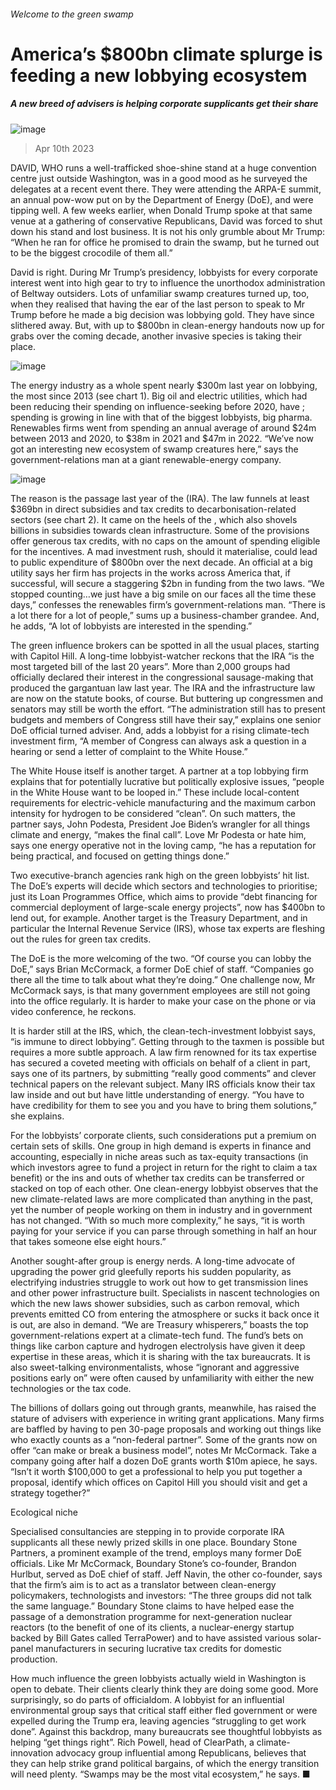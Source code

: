 ###### Welcome to the green swamp
# America’s $800bn climate splurge is feeding a new lobbying ecosystem 
##### A new breed of advisers is helping corporate supplicants get their share 
![image](images/20230415_WBD001.jpg) 
> Apr 10th 2023 
DAVID, WHO runs a well-trafficked shoe-shine stand at a huge convention centre just outside Washington, was in a good mood as he surveyed the delegates at a recent event there. They were attending the ARPA-E summit, an annual pow-wow put on by the Department of Energy (DoE), and were tipping well. A few weeks earlier, when Donald Trump spoke at that same venue at a gathering of conservative Republicans, David was forced to shut down his stand and lost business. It is not his only grumble about Mr Trump: “When he ran for office he promised to drain the swamp, but he turned out to be the biggest crocodile of them all.”
David is right. During Mr Trump’s presidency, lobbyists for every corporate interest went into high gear to try to influence the unorthodox administration of Beltway outsiders. Lots of unfamiliar swamp creatures turned up, too, when they realised that having the ear of the last person to speak to Mr Trump before he made a big decision was lobbying gold. They have since slithered away. But, with up to $800bn in clean-energy handouts now up for grabs over the coming decade, another invasive species is taking their place.
![image](images/20230415_WBC680.png) 

The energy industry as a whole spent nearly $300m last year on lobbying, the most since 2013 (see chart 1). Big oil and electric utilities, which had been reducing their spending on influence-seeking before 2020, have ; spending is growing in line with that of the biggest lobbyists, big pharma. Renewables firms went from spending an annual average of around $24m between 2013 and 2020, to $38m in 2021 and $47m in 2022. “We’ve now got an interesting new ecosystem of swamp creatures here,” says the government-relations man at a giant renewable-energy company.
![image](images/20230415_WBC673.png) 

The reason is the passage last year of the  (IRA). The law funnels at least $369bn in direct subsidies and tax credits to decarbonisation-related sectors (see chart 2). It came on the heels of the , which also shovels billions in subsidies towards clean infrastructure. Some of the provisions offer generous tax credits, with no caps on the amount of spending eligible for the incentives. A mad investment rush, should it materialise, could lead to public expenditure of $800bn over the next decade. An official at a big utility says her firm has projects in the works across America that, if successful, will secure a staggering $2bn in funding from the two laws. “We stopped counting…we just have a big smile on our faces all the time these days,” confesses the renewables firm’s government-relations man. “There is a lot there for a lot of people,” sums up a business-chamber grandee. And, he adds, “A lot of lobbyists are interested in the spending.” 
The green influence brokers can be spotted in all the usual places, starting with Capitol Hill. A long-time lobbyist-watcher reckons that the IRA “is the most targeted bill of the last 20 years”. More than 2,000 groups had officially declared their interest in the congressional sausage-making that produced the gargantuan law last year. The IRA and the infrastructure law are now on the statute books, of course. But buttering up congressmen and senators may still be worth the effort. “The administration still has to present budgets and members of Congress still have their say,” explains one senior DoE official turned adviser. And, adds a lobbyist for a rising climate-tech investment firm, “A member of Congress can always ask a question in a hearing or send a letter of complaint to the White House.”

The White House itself is another target. A partner at a top lobbying firm explains that for potentially lucrative but politically explosive issues, “people in the White House want to be looped in.” These include local-content requirements for electric-vehicle manufacturing and the maximum carbon intensity for hydrogen to be considered “clean”. On such matters, the partner says, John Podesta, President Joe Biden’s wrangler for all things climate and energy, “makes the final call”. Love Mr Podesta or hate him, says one energy operative not in the loving camp, “he has a reputation for being practical, and focused on getting things done.”
Two executive-branch agencies rank high on the green lobbyists’ hit list. The DoE’s experts will decide which sectors and technologies to prioritise; just its Loan Programmes Office, which aims to provide “debt financing for commercial deployment of large-scale energy projects”, now has $400bn to lend out, for example. Another target is the Treasury Department, and in particular the Internal Revenue Service (IRS), whose tax experts are fleshing out the rules for green tax credits.
The DoE is the more welcoming of the two. “Of course you can lobby the DoE,” says Brian McCormack, a former DoE chief of staff. “Companies go there all the time to talk about what they’re doing.” One challenge now, Mr McCormack says, is that many government employees are still not going into the office regularly. It is harder to make your case on the phone or via video conference, he reckons.
It is harder still at the IRS, which, the clean-tech-investment lobbyist says, “is immune to direct lobbying”. Getting through to the taxmen is possible but requires a more subtle approach. A law firm renowned for its tax expertise has secured a coveted meeting with officials on behalf of a client in part, says one of its partners, by submitting “really good comments” and clever technical papers on the relevant subject. Many IRS officials know their tax law inside and out but have little understanding of energy. “You have to have credibility for them to see you and you have to bring them solutions,” she explains.
For the lobbyists’ corporate clients, such considerations put a premium on certain sets of skills. One group in high demand is experts in finance and accounting, especially in niche areas such as tax-equity transactions (in which investors agree to fund a project in return for the right to claim a tax benefit) or the ins and outs of whether tax credits can be transferred or stacked on top of each other. One clean-energy lobbyist observes that the new climate-related laws are more complicated than anything in the past, yet the number of people working on them in industry and in government has not changed. “With so much more complexity,” he says, “it is worth paying for your service if you can parse through something in half an hour that takes someone else eight hours.” 
Another sought-after group is energy nerds. A long-time advocate of upgrading the power grid gleefully reports his sudden popularity, as electrifying industries struggle to work out how to get transmission lines and other power infrastructure built. Specialists in nascent technologies on which the new laws shower subsidies, such as carbon removal, which prevents emitted CO from entering the atmosphere or sucks it back once it is out, are also in demand. “We are Treasury whisperers,” boasts the top government-relations expert at a climate-tech fund. The fund’s bets on things like carbon capture and hydrogen electrolysis have given it deep expertise in these areas, which it is sharing with the tax bureaucrats. It is also sweet-talking environmentalists, whose “ignorant and aggressive positions early on” were often caused by unfamiliarity with either the new technologies or the tax code.
The billions of dollars going out through grants, meanwhile, has raised the stature of advisers with experience in writing grant applications. Many firms are baffled by having to pen 30-page proposals and working out things like who exactly counts as a “non-federal partner”. Some of the grants now on offer “can make or break a business model”, notes Mr McCormack. Take a company going after half a dozen DoE grants worth $10m apiece, he says. “Isn’t it worth $100,000 to get a professional to help you put together a proposal, identify which offices on Capitol Hill you should visit and get a strategy together?”
Ecological niche
Specialised consultancies are stepping in to provide corporate IRA supplicants all these newly prized skills in one place. Boundary Stone Partners, a prominent example of the trend, employs many former DoE officials. Like Mr McCormack, Boundary Stone’s co-founder, Brandon Hurlbut, served as DoE chief of staff. Jeff Navin, the other co-founder, says that the firm’s aim is to act as a translator between clean-energy policymakers, technologists and investors: “The three groups did not talk the same language.” Boundary Stone claims to have helped ease the passage of a demonstration programme for next-generation nuclear reactors (to the benefit of one of its clients, a nuclear-energy startup backed by Bill Gates called TerraPower) and to have assisted various solar-panel manufacturers in securing lucrative tax credits for domestic production.
How much influence the green lobbyists actually wield in Washington is open to debate. Their clients clearly think they are doing some good. More surprisingly, so do parts of officialdom. A lobbyist for an influential environmental group says that critical staff either fled government or were expelled during the Trump era, leaving agencies “struggling to get work done”. Against this backdrop, many bureaucrats see thoughtful lobbyists as helping “get things right”. Rich Powell, head of ClearPath, a climate-innovation advocacy group influential among Republicans, believes that they can help strike grand political bargains, of which the energy transition will need plenty. “Swamps may be the most vital ecosystem,” he says. ■

